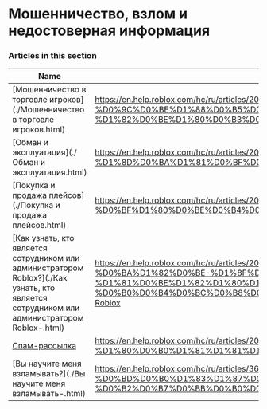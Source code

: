 # Мошенничество, взлом и недостоверная информация  
### Articles in this section
Name|URL
-|-
[Мошенничество в торговле игроков](./Мошенничество в торговле игроков.html) |https://en.help.roblox.com/hc/ru/articles/203312390-%D0%9C%D0%BE%D1%88%D0%B5%D0%BD%D0%BD%D0%B8%D1%87%D0%B5%D1%81%D1%82%D0%B2%D0%BE-%D0%B2-%D1%82%D0%BE%D1%80%D0%B3%D0%BE%D0%B2%D0%BB%D0%B5-%D0%B8%D0%B3%D1%80%D0%BE%D0%BA%D0%BE%D0%B2
[Обман и эксплуатация](./Обман и эксплуатация.html) |https://en.help.roblox.com/hc/ru/articles/203312450-%D0%9E%D0%B1%D0%BC%D0%B0%D0%BD-%D0%B8-%D1%8D%D0%BA%D1%81%D0%BF%D0%BB%D1%83%D0%B0%D1%82%D0%B0%D1%86%D0%B8%D1%8F
[Покупка и продажа плейсов](./Покупка и продажа плейсов.html) |https://en.help.roblox.com/hc/ru/articles/203313980-%D0%9F%D0%BE%D0%BA%D1%83%D0%BF%D0%BA%D0%B0-%D0%B8-%D0%BF%D1%80%D0%BE%D0%B4%D0%B0%D0%B6%D0%B0-%D0%BF%D0%BB%D0%B5%D0%B9%D1%81%D0%BE%D0%B2
[Как узнать, кто является сотрудником или администратором Roblox?](./Как узнать, кто является сотрудником или администратором Roblox-.html) |https://en.help.roblox.com/hc/ru/articles/203313360-%D0%9A%D0%B0%D0%BA-%D1%83%D0%B7%D0%BD%D0%B0%D1%82%D1%8C-%D0%BA%D1%82%D0%BE-%D1%8F%D0%B2%D0%BB%D1%8F%D0%B5%D1%82%D1%81%D1%8F-%D1%81%D0%BE%D1%82%D1%80%D1%83%D0%B4%D0%BD%D0%B8%D0%BA%D0%BE%D0%BC-%D0%B8%D0%BB%D0%B8-%D0%B0%D0%B4%D0%BC%D0%B8%D0%BD%D0%B8%D1%81%D1%82%D1%80%D0%B0%D1%82%D0%BE%D1%80%D0%BE%D0%BC-Roblox
[Спам-рассылка](./Спам-рассылка.html) |https://en.help.roblox.com/hc/ru/articles/203312510-%D0%A1%D0%BF%D0%B0%D0%BC-%D1%80%D0%B0%D1%81%D1%81%D1%8B%D0%BB%D0%BA%D0%B0
[Вы научите меня взламывать?](./Вы научите меня взламывать-.html) |https://en.help.roblox.com/hc/ru/articles/360000242306-%D0%92%D1%8B-%D0%BD%D0%B0%D1%83%D1%87%D0%B8%D1%82%D0%B5-%D0%BC%D0%B5%D0%BD%D1%8F-%D0%B2%D0%B7%D0%BB%D0%B0%D0%BC%D1%8B%D0%B2%D0%B0%D1%82%D1%8C